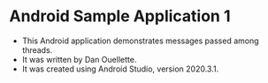 # Android Sample Application 1 
- This Android application demonstrates messages passed among threads.
- It was written by Dan Ouellette.
- It was created using Android Studio, version 2020.3.1. 